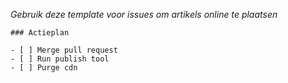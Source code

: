 _Gebruik deze template voor issues om artikels online te plaatsen_

```
### Actieplan

- [ ] Merge pull request
- [ ] Run publish tool
- [ ] Purge cdn
```

